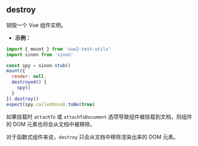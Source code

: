 ## destroy

销毁一个 Vue 组件实例。

- **示例：**

```js
import { mount } from 'vue2-test-utils'
import sinon from 'sinon'

const spy = sinon.stub()
mount({
  render: null,
  destroyed() {
    spy()
  }
}).destroy()
expect(spy.calledOnce).toBe(true)
```

如果挂载时 `attachTo` 或 `attachToDocument` 选项导致组件被挂载到文档，则组件的 DOM 元素也将会从文档中被移除。

对于函数式组件来说，`destroy` 只会从文档中移除渲染出来的 DOM 元素。
